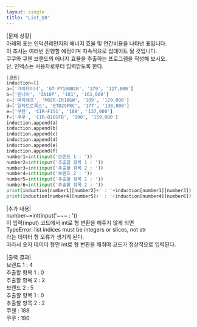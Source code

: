 ```yaml
---
layout: single
title: "List_Q8"
---
```


[문제 상황]<br>
아래의 표는 인덕션레인지의 에너지 효율 및 연간비용을 나타낸 표입니다.<br>
이 조사는 여러번 진행할 예정이며 지속적으로 업데이트 될 것입니다.<br>
쿠쿠와 쿠첸 브랜드의 에너지 효율을 추출하는 프로그램을 작성해 보시오.<br>
단, 인덱스는 사용자로부터 입력받도록 한다.

~~~python
|코드|
induction=[]
a=['가이타이너', 'GT-FY1000CK', '179', '127,000']
b=['린나이', 'IA10P', '181', '161,000']
c=['매직쉐프', 'MGER-IR18GW', '189', '129,000']
d=['일렉트로룩스', 'ETD29PKC', '177', '138,000']
e=['쿠첸', 'CIR-F151', '188', '137,000']
f=['쿠쿠', 'CIR-B101FB', '190', '159,000']
induction.append(a)
induction.append(b)
induction.append(c)
induction.append(d)
induction.append(e)
induction.append(f)
number1=int(input('브랜드 1 : '))
number2=int(input('추출할 항목 1 : '))
number3=int(input('추출할 항목 2 : '))
number4=int(input('브랜드 2 : '))
number5=int(input('추출할 항목 1 : '))
number6=int(input('추출할 항목 2 : '))
print(induction[number1][number2]+' : '+induction[number1][number3])
print(induction[number4][number5]+' : '+induction[number4][number6])
~~~

|추가 내용|<br>
number~=int(input('~~~ : '))<br>
이 입력(input) 코드에서 int로 형 변환을 해주지 않게 되면<br>
TypeError: list indices must be integers or slices, not str<br>
라는 데이터 형 오류가 생기게 된다.<br>
따라서 숫자 데이터 형인 int로 형 변환을 해줘야 코드가 정상적으로 입력된다.

|출력 결과|<br>
브랜드 1 : 4<br>
추출할 항목 1 : 0<br>
추출할 항목 2 : 2<br>
브랜드 2 : 5<br>
추출할 항목 1 : 0<br>
추출할 항목 2 : 2<br>
쿠첸 : 188<br>
쿠쿠 : 190
